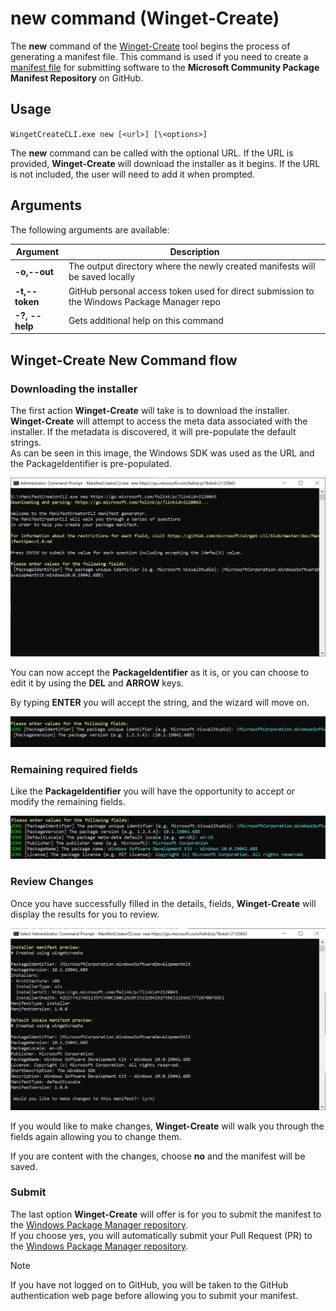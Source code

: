  # new command (Winget-Create)
 
The **new** command of the [Winget-Create](../README.md) tool begins the process of generating a manifest file.  This command is used if you need to create a [manifest file](https://docs.microsoft.com/en-us/windows/package-manager/package/manifest) for submitting software to the **Microsoft Community Package Manifest Repository** on GitHub.  

## Usage

`WingetCreateCLI.exe new [<url>] [\<options>]`

The **new** command can be called with the optional URL.  If the URL is provided, **Winget-Create** will download the installer as it begins.  If the URL is not included, the user will need to add it when prompted.

## Arguments

The following arguments are available:

| Argument  | Description |
|--------------|-------------|
| **-o,--out** |  The output directory where the newly created manifests will be saved locally |
| **-t,--token**  | GitHub personal access token used for direct submission to the Windows Package Manager repo |
| **-?, --help** |  Gets additional help on this command |

## Winget-Create New Command flow

### Downloading the installer  

The first action **Winget-Create** will take is to download the installer. **Winget-Create** will attempt to access the meta data associated with the installer.  If the metadata is discovered, it will pre-populate the default strings.  
As can be seen in this image, the Windows SDK was used as the URL and the PackageIdentifier is pre-populated.

![new command](./images/create-new.png)

You can now accept the **PackageIdentifier** as it is, or you can choose to edit it by using the **DEL** and **ARROW** keys.

By typing **ENTER** you will accept the string, and the wizard will move on.

![new command PackageIdentifier](./images/create-packageidentifier.png)

### Remaining required fields  

Like the **PackageIdentifier** you will have the opportunity to accept or modify the remaining fields.

![new command default values](./images/create-defaults.png)

### Review Changes
Once you have successfully filled in the details, fields, **Winget-Create** will display the results for you to review.  

![new command review](./images/create-review.png)

If you would like to make changes, **Winget-Create** will walk you through the fields again allowing you to change them.  

If you are content with the changes, choose **no** and the manifest will be saved.

### Submit  

The last option **Winget-Create** will offer is for you to submit the manifest to the [Windows Package Manager repository](https://github.com/microsoft/winget-pkgs).  
If you choose yes, you will automatically submit your Pull Request (PR) to the [Windows Package Manager repository](https://github.com/microsoft/winget-pkgs).

> [!NOTE]  
If you have not logged on to GitHub, you will be taken to the GitHub authentication web page before allowing you to submit your manifest.  

